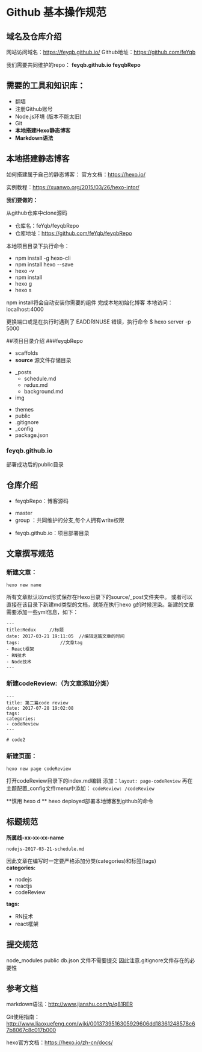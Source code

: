 # Github 基本操作规范
## 域名及仓库介绍

网站访问域名：https://feyqb.github.io/
Github地址：https://github.com/feYqb

我们需要共同维护的repo：
**feyqb.github.io**
**feyqbRepo**

## 需要的工具和知识库：

- 翻墙
- 注册Github账号 
- Node.js环境 (版本不能太旧)
- Git
- **本地搭建Hexo静态博客**
- **Markdown语法**

## 本地搭建静态博客

如何搭建属于自己的静态博客：
官方文档：https://hexo.io/

实例教程：https://xuanwo.org/2015/03/26/hexo-intor/

**我们要做的：**

从github仓库中clone源码
- 仓库名：feYqb/feyqbRepo
- 仓库地址：https://github.com/feYqb/feyqbRepo
	
本地项目目录下执行命令：

-  npm install -g hexo-cli
- npm install hexo --save
- hexo -v
- npm install
- hexo g
- hexo s

npm install将会自动安装你需要的组件
完成本地初始化博客
本地访问：localhost:4000

更换端口或是在执行时遇到了 EADDRINUSE 错误，执行命令
$ hexo server -p 5000


##项目目录介绍
###feyqbRepo

- scaffolds
- **source** 源文件存储目录
 + _posts
     * schedule.md
     * redux.md
     * background.md
 + img
- themes
- public
- .gitignore
- _config
- package.json
### feyqb.github.io
部署成功后的public目录

## 仓库介绍
 - feyqbRepo：博客源码
  + master
  + group ：共同维护的分支,每个人拥有write权限
 - feyqb.github.io：项目部署目录
 
## 文章撰写规范

###  新建文章：

```
hexo new name

```

所有文章默认以md形式保存在Hexo目录下的source/_post文件夹中。
或者可以直接在该目录下新建md类型的文档，就能在执行hexo g的时候渲染。新建的文章需要添加一些yml信息，如下：

```
---
title:Redux		//标题
date: 2017-03-21 19:11:05  //编辑这篇文章的时间
tags:				//文章tag
- React框架
- RN技术
- Node技术
---
```
###  新建codeReview:（为文章添加分类）

```
---
title: 第二篇code review
date: 2017-07-28 19:02:08
tags:
categories:
- codeReview
---

# code2

```
###  新建页面：

```
hexo new page codeReview

```
打开codeReview目录下的index.md编辑
添加：```layout: page-codeReview```
再在主题配置_config文件menu中添加： ```codeReview: /codeReview```

**慎用 hexo d **
hexo deployed部署本地博客到github的命令

## 标题规范

**所属线-xx-xx-xx-name**

	nodejs-2017-03-21-schedule.md
因此文章在编写时一定要严格添加分类(categories)和标签(tags)	
**categories:**
 - nodejs
 - reactjs
 - codeReview
 
 
**tags:**
 - RN技术
 - react框架
## 提交规范
node_modules
public
db.json 文件不需要提交
因此注意.gitignore文件存在的必要性

## 参考文档
markdown语法：http://www.jianshu.com/p/q81RER

Git使用指南：
http://www.liaoxuefeng.com/wiki/0013739516305929606dd18361248578c67b8067c8c017b000

hexo官方文档：https://hexo.io/zh-cn/docs/


